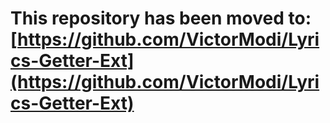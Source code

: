 # **This repository has been moved to:** [https://github.com/VictorModi/Lyrics-Getter-Ext](https://github.com/VictorModi/Lyrics-Getter-Ext)
